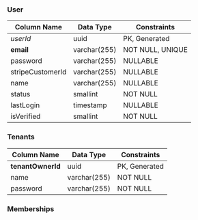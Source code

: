 ### User

| Column Name      | Data Type    | Constraints      |
| ---------------- | ------------ | ---------------- |
| *userId*         | uuid         | PK, Generated    |
| **email**        | varchar(255) | NOT NULL, UNIQUE |
| password         | varchar(255) | NULLABLE         |
| stripeCustomerId | varchar(255) | NULLABLE         |
| name             | varchar(255) | NULLABLE         |
| status           | smallint     | NOT NULL         |
| lastLogin        | timestamp    | NULLABLE         |
| isVerified       | smallint     | NOT NULL         |
### Tenants

| Column Name       | Data Type    | Constraints   |
| ----------------- | ------------ | ------------- |
| **tenantOwnerId** | uuid         | PK, Generated |
| name              | varchar(255) | NOT NULL      |
| password          | varchar(255) | NOT NULL      |

### Memberships


